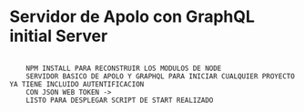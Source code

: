#   Servidor de Apolo con GraphQL initial Server

```

    NPM INSTALL PARA RECONSTRUIR LOS MODULOS DE NODE
    SERVIDOR BASICO DE APOLO Y GRAPHQL PARA INICIAR CUALQUIER PROYECTO YA TIENE INCLUIDO AUTENTIFICACION
    CON JSON WEB TOKEN ->
    LISTO PARA DESPLEGAR SCRIPT DE START REALIZADO

```
